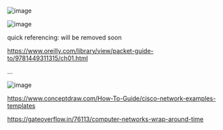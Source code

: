 ![image](https://user-images.githubusercontent.com/25344978/228808214-d5d6db7c-b7b5-4075-b920-92cc718975d6.png)


![image](https://user-images.githubusercontent.com/25344978/228808471-78531d89-3a9f-41a4-814c-7b55990f4ecf.png)



quick referencing: will be removed soon

https://www.oreilly.com/library/view/packet-guide-to/9781449311315/ch01.html



...

![image](https://user-images.githubusercontent.com/25344978/230341555-03aedf72-c58c-4769-ada7-be67ad2f17da.png)

https://www.conceptdraw.com/How-To-Guide/cisco-network-examples-templates

https://gateoverflow.in/76113/computer-networks-wrap-around-time
